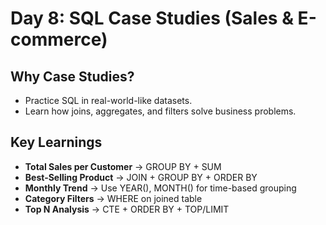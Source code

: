 # Day 8: SQL Case Studies (Sales & E-commerce)

## Why Case Studies?
- Practice SQL in real-world-like datasets.
- Learn how joins, aggregates, and filters solve business problems.

## Key Learnings
- **Total Sales per Customer** → GROUP BY + SUM
- **Best-Selling Product** → JOIN + GROUP BY + ORDER BY
- **Monthly Trend** → Use YEAR(), MONTH() for time-based grouping
- **Category Filters** → WHERE on joined table
- **Top N Analysis** → CTE + ORDER BY + TOP/LIMIT

